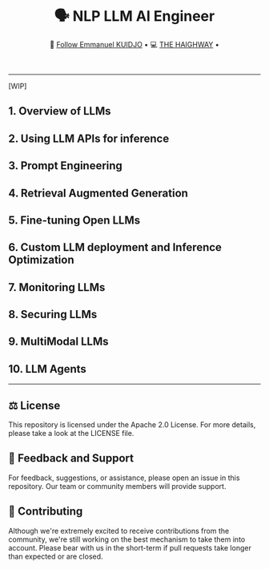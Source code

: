 <div align="center">
  <h1>🗣️ NLP LLM AI Engineer</h1>
  <p align="center">
    🤗 <a href="https://www.linkedin.com/in/emmanuel-kuidjo">Follow Emmanuel KUIDJO</a> • 
    💻 <a href="https://www.linkedin.com/company/the-haighway">THE HAIGHWAY</a> • 
  </p>
</div>
<br/>

---

[WIP]

## 1. Overview of LLMs

## 2. Using LLM APIs for inference

## 3. Prompt Engineering

## 4. Retrieval Augmented Generation

## 5. Fine-tuning Open LLMs

## 6. Custom LLM deployment and Inference Optimization

## 7. Monitoring LLMs

## 8. Securing LLMs

## 9. MultiModal LLMs

## 10. LLM Agents


---

## ⚖️ License

This repository is licensed under the Apache 2.0 License. For more details, please take a look at the LICENSE file.

## 💪 Feedback and Support

For feedback, suggestions, or assistance, please open an issue in this repository. Our team or community members will provide support.

## 🤝 Contributing

Although we're extremely excited to receive contributions from the community, we're still working on the best mechanism to take them into account. Please bear with us in the short-term if pull requests take longer than expected or are closed.